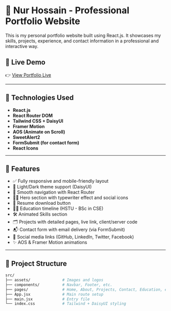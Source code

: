 # 💼 Nur Hossain - Professional Portfolio Website

This is my personal portfolio website built using React.js. It showcases my skills, projects, experience, and contact information in a professional and interactive way.

## 🔗 Live Demo

👉 [View Portfolio Live](https://nurhossain.netlify.app/)

---

## 🚀 Technologies Used

- **React.js**
- **React Router DOM**
- **Tailwind CSS + DaisyUI**
- **Framer Motion**
- **AOS (Animate on Scroll)**
- **SweetAlert2**
- **FormSubmit (for contact form)**
- **React Icons**

---

## 📄 Features

- ✅ Fully responsive and mobile-friendly layout
- 🎨 Light/Dark theme support (DaisyUI)
- 🧭 Smooth navigation with React Router
- 🧑‍💻 Hero section with typewriter effect and social icons
- 📄 Resume download button
- 👨‍🎓 Education timeline (HSTU - BSc in CSE)
- 🛠️ Animated Skills section
- 🗂️ Projects with detailed pages, live link, client/server code
- 📬 Contact form with email delivery (via FormSubmit)
- 📱 Social media links (GitHub, LinkedIn, Twitter, Facebook)
- ✨ AOS & Framer Motion animations

---

## 🧠 Project Structure

```bash
src/
├── assets/              # Images and logos
├── components/          # Navbar, Footer, etc.
├── pages/               # Home, About, Projects, Contact, Education, etc.
├── App.jsx              # Main route setup
├── main.jsx             # Entry file
└── index.css            # Tailwind + DaisyUI styling
